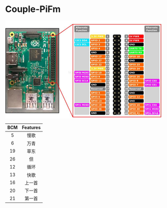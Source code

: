 # Couple-PiFm

![rpi3b_gpio](./rpi3b_gpio.jpeg)

| BCM | Features |
|:---:|:--------:|
|  5  |    慢歌    |
|  6  |    万青    |
| 19  |    草东    |
| 26  |    但     |
| 12  |    循环    |
| 13  |    快歌    |
| 16  |   上一首    |
| 20  |   下一首    |
| 21  |   第一首    |
